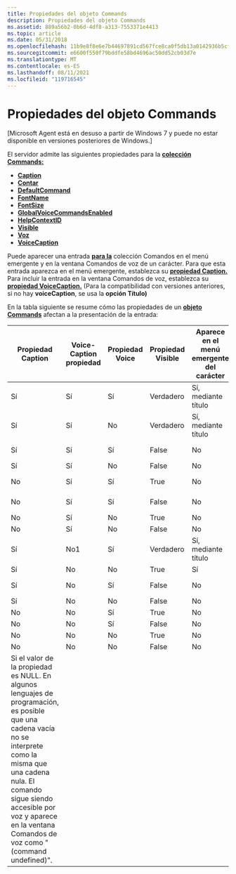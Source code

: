 ```yaml
---
title: Propiedades del objeto Commands
description: Propiedades del objeto Commands
ms.assetid: 889a56b2-0b6d-4df8-a313-7553371e4413
ms.topic: article
ms.date: 05/31/2018
ms.openlocfilehash: 11b9e8f8e6e7b44697891cd567fce8ca0f5db13a0142936b5cf48bdb52721392
ms.sourcegitcommit: e6600f550f79bddfe58bd4696ac50dd52cb03d7e
ms.translationtype: MT
ms.contentlocale: es-ES
ms.lasthandoff: 08/11/2021
ms.locfileid: "119716545"
---
```

# <a name="commands-object-properties"></a>Propiedades del objeto Commands

\[Microsoft Agent está en desuso a partir de Windows 7 y puede no estar disponible en versiones posteriores de Windows.\]

El servidor admite las siguientes propiedades para la [**colección Commands:**](/windows/desktop/lwef/the-commands-collection-object)

-   [**Caption**](caption-property-cmds.md)
-   [**Contar**](count-property.md)
-   [**DefaultCommand**](defaultcommand-property.md)
-   [**FontName**](fontname-property.md)
-   [**FontSize**](fontsize-property.md)
-   [**GlobalVoiceCommandsEnabled**](globalvoicecommandsenabled-property.md)
-   [**HelpContextID**](helpcontextid-property.md)
-   [**Visible**](visible-property-cso.md)
-   [**Voz**](voice-property.md)
-   [**VoiceCaption**](voicecaption-property.md)

Puede aparecer una entrada [**para la**](/windows/desktop/lwef/the-commands-collection-object) colección Comandos en el menú emergente y en la ventana Comandos de voz de un carácter. Para que esta entrada aparezca en el menú emergente, establezca su [**propiedad Caption.**](caption-property-cmds.md) Para incluir la entrada en la ventana Comandos de voz, establezca su [**propiedad VoiceCaption.**](voicecaption-property.md) (Para la compatibilidad con versiones anteriores, si no hay **voiceCaption**, se usa la **opción Título)**

En la tabla siguiente se resume cómo las propiedades de un [**objeto Commands**](/windows/desktop/lwef/the-commands-collection-object) afectan a la presentación de la entrada:



| Propiedad Caption                                                                                                                                                                                                                                            | Voice-Caption propiedad | Propiedad Voice | Propiedad Visible | Aparece en el menú emergente del carácter | Aparece en la ventana Comandos de voz |
|-------------------------------------------------------------------------------------------------------------------------------------------------------------------------------------------------------------------------------------------------------------|------------------------|----------------|------------------|------------------------------------|----------------------------------|
| Sí                                                                                                                                                                                                                                                         | Sí                    | Sí            | Verdadero             | Sí, mediante título                 | Sí, con VoiceCaption          |
| Sí                                                                                                                                                                                                                                                         | Sí                    | No             | Verdadero             | Sí, mediante título                 | No                               |
| Sí                                                                                                                                                                                                                                                         | Sí                    | Sí            | False            | No                                 | Sí, con VoiceCaption          |
| Sí                                                                                                                                                                                                                                                         | Sí                    | No             | False            | No                                 | No                               |
| No                                                                                                                                                                                                                                                          | Sí                    | Sí            | True             | No                                 | Sí, con VoiceCaption          |
| No                                                                                                                                                                                                                                                          | Sí                    | Sí            | False            | No                                 | Sí, con VoiceCaption          |
| No                                                                                                                                                                                                                                                          | Sí                    | No             | True             | No                                 | No                               |
| No                                                                                                                                                                                                                                                          | Sí                    | No             | False            | No                                 | No                               |
| Sí                                                                                                                                                                                                                                                         | No1                    | Sí            | Verdadero             | Sí, mediante título                 | Sí, mediante título               |
| Sí                                                                                                                                                                                                                                                         | No                     | No             | True             | Sí                                | No                               |
| Sí                                                                                                                                                                                                                                                         | No                     | Sí            | False            | No                                 | Sí, mediante título               |
| Sí                                                                                                                                                                                                                                                         | No                     | No             | False            | No                                 | No                               |
| No                                                                                                                                                                                                                                                          | No                     | Sí            | True             | No                                 | No                               |
| No                                                                                                                                                                                                                                                          | No                     | Sí            | False            | No                                 | No                               |
| No                                                                                                                                                                                                                                                          | No                     | No             | True             | No                                 | No                               |
| No                                                                                                                                                                                                                                                          | No                     | No             | False            | No                                 | No                               |
|  Si el valor de la propiedad es NULL. En algunos lenguajes de programación, es posible que una cadena vacía no se interprete como la misma que una cadena nula.  El comando sigue siendo accesible por voz y aparece en la ventana Comandos de voz como "(command undefined)".<br/> |                        |                |                  |                                    |                                  |



 

 

